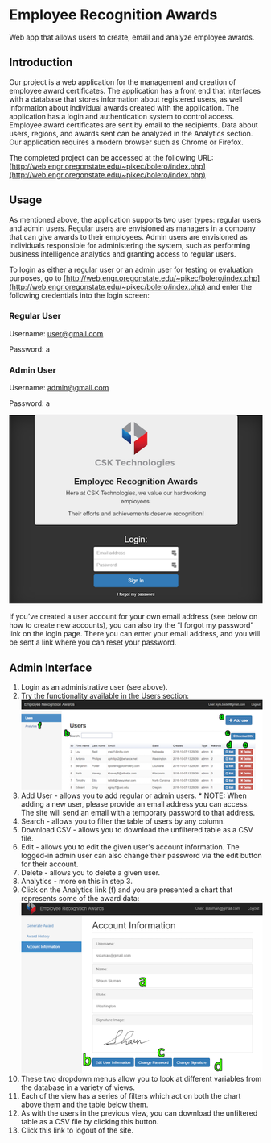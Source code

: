 # Employee Recognition Awards
Web app that allows users to create, email and analyze employee awards.
## Introduction
Our project is a web application for the management and creation of employee award certificates. The application has a front end that interfaces with a database that stores information about registered users, as well information about individual awards created with the application. The application has a login and authentication system to control access. Employee award certificates are sent by email to the recipients. Data about users, regions, and awards sent can be analyzed in the Analytics section. Our application requires a modern browser such as Chrome or Firefox.

The completed project can be accessed at the following URL:
[http://web.engr.oregonstate.edu/~pikec/bolero/index.php](http://web.engr.oregonstate.edu/~pikec/bolero/index.php)
## Usage
As mentioned above, the application supports two user types: regular users and admin users. Regular users are envisioned as managers in a company that can give awards to their employees. Admin users are envisioned as individuals responsible for administering the system, such as performing business intelligence analytics and granting access to regular users.

To login as either a regular user or an admin user for testing or evaluation purposes, go to [http://web.engr.oregonstate.edu/~pikec/bolero/index.php](http://web.engr.oregonstate.edu/~pikec/bolero/index.php) and enter the following credentials into the login screen:
### Regular User
Username: user@gmail.com

Password: a
### Admin User
Username: admin@gmail.com

Password: a

![screenshot](https://raw.githubusercontent.com/kylesezhi/bolero-web3/master/images/image00.png "screenshot")

If you’ve created a user account for your own email address (see below on how to create new accounts), you can also try the “I forgot my password” link on the login page. There you can enter your email address, and you will be sent a link where you can reset your password.

## Admin Interface
1. Login as an administrative user (see above).
2. Try the functionality available in the Users section:
![screenshot](https://raw.githubusercontent.com/kylesezhi/bolero-web3/master/images/image01.png "screenshot")
  1. Add User - allows you to add regular or admin users.
    * NOTE: When adding a new user, please provide an email address you can access. The site will send an email with a temporary password to that address.
  2. Search - allows you to filter the table of users by any column.
  3. Download CSV - allows you to download the unfiltered table as a CSV file.
  4. Edit - allows you to edit the given user's account information. The logged-in admin user can also change their password via the edit button for their account.
  5. Delete - allows you to delete a given user.
  6. Analytics - more on this in step 3.
3. Click on the Analytics link (f) and you are presented a chart that represents some of the award data:
![screenshot](https://raw.githubusercontent.com/kylesezhi/bolero-web3/master/images/image02.png "screenshot")
  1. These two dropdown menus allow you to look at different variables from the database in a variety of views.
  2. Each of the view has a series of filters which act on both the chart above them and the table below them.
  3. As with the users in the previous view, you can download the unfiltered table as a CSV file by clicking this button.
  4. Click this link to logout of the site.
